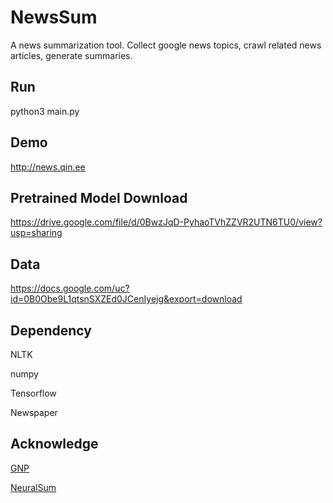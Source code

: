 # NewsSum

A news summarization tool. Collect google news topics, crawl related news articles, generate summaries.

## Run
python3 main.py

## Demo

http://news.qin.ee

## Pretrained Model Download

https://drive.google.com/file/d/0BwzJqD-PyhaoTVhZZVR2UTN6TU0/view?usp=sharing

## Data

https://docs.google.com/uc?id=0B0Obe9L1qtsnSXZEd0JCenIyejg&export=download

## Dependency

NLTK

numpy

Tensorflow

Newspaper

## Acknowledge

[GNP](https://github.com/mPAND/gnp)

[NeuralSum](https://github.com/cheng6076/NeuralSum)

